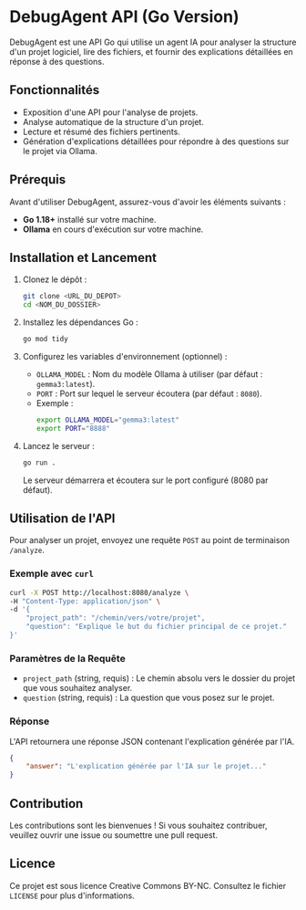 # DebugAgent API (Go Version)

DebugAgent est une API Go qui utilise un agent IA pour analyser la structure d'un projet logiciel, lire des fichiers, et fournir des explications détaillées en réponse à des questions.

## Fonctionnalités

- Exposition d'une API pour l'analyse de projets.
- Analyse automatique de la structure d'un projet.
- Lecture et résumé des fichiers pertinents.
- Génération d'explications détaillées pour répondre à des questions sur le projet via Ollama.

## Prérequis

Avant d'utiliser DebugAgent, assurez-vous d'avoir les éléments suivants :

- **Go 1.18+** installé sur votre machine.
- **Ollama** en cours d'exécution sur votre machine.

## Installation et Lancement

1. Clonez le dépôt :
   ```bash
   git clone <URL_DU_DEPOT>
   cd <NOM_DU_DOSSIER>
   ```

2. Installez les dépendances Go :
   ```bash
   go mod tidy
   ```

3. Configurez les variables d'environnement (optionnel) :
   - `OLLAMA_MODEL` : Nom du modèle Ollama à utiliser (par défaut : `gemma3:latest`).
   - `PORT` : Port sur lequel le serveur écoutera (par défaut : `8080`).
   - Exemple :
     ```bash
     export OLLAMA_MODEL="gemma3:latest"
     export PORT="8888"
     ```

4. Lancez le serveur :
   ```bash
   go run .
   ```
   Le serveur démarrera et écoutera sur le port configuré (8080 par défaut).

## Utilisation de l'API

Pour analyser un projet, envoyez une requête `POST` au point de terminaison `/analyze`.

### Exemple avec `curl`

```bash
curl -X POST http://localhost:8080/analyze \
-H "Content-Type: application/json" \
-d '{
    "project_path": "/chemin/vers/votre/projet",
    "question": "Explique le but du fichier principal de ce projet."
}'
```

### Paramètres de la Requête

- `project_path` (string, requis) : Le chemin absolu vers le dossier du projet que vous souhaitez analyser.
- `question` (string, requis) : La question que vous posez sur le projet.

### Réponse

L'API retournera une réponse JSON contenant l'explication générée par l'IA.

```json
{
    "answer": "L'explication générée par l'IA sur le projet..."
}
```

## Contribution

Les contributions sont les bienvenues ! Si vous souhaitez contribuer, veuillez ouvrir une issue ou soumettre une pull request.

## Licence

Ce projet est sous licence Creative Commons BY-NC. Consultez le fichier `LICENSE` pour plus d'informations.
